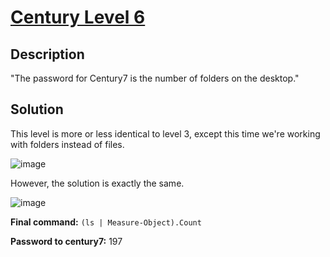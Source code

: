 # [Century Level 6](https://underthewire.tech/century-6)
## Description
"The password for Century7 is the number of folders on the desktop."

## Solution
This level is more or less identical to level 3, except this time we're working with folders instead of files.

![image](https://github.com/user-attachments/assets/d8e19332-b839-41b5-bc3d-c6956966f2ad)

However, the solution is exactly the same.

![image](https://github.com/user-attachments/assets/56fa291b-0e3d-4343-bcf8-2388666567bb)

**Final command:** `(ls | Measure-Object).Count`

**Password to century7:** 197
